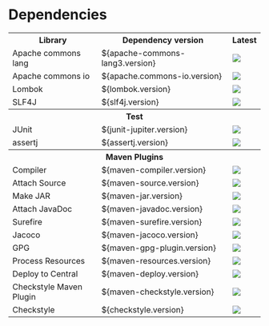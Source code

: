 # Dependencies

<table>
  <tr><th>Library</th><th>Dependency version</th><th>Latest</th></tr>
  <tr>
    <td>Apache commons lang</td>
    <td>${apache-commons-lang3.version}</td>
    <td><img src="https://img.shields.io/maven-central/v/org.apache.commons/commons-lang3.svg"></td>
  </tr>
  <tr>
    <td>Apache commons io</td>
    <td>${apache.commons-io.version}</td>
    <td><img src="https://img.shields.io/maven-central/v/commons-io/commons-io.svg"></td>
  </tr>
  <tr>
    <td>Lombok</td>
    <td>${lombok.version}</td>
    <td><img src="https://img.shields.io/maven-central/v/org.projectlombok/lombok.svg"></td>
  </tr>
  <tr>
    <td>SLF4J</td>
    <td>${slf4j.version}</td>
    <td><img src="https://img.shields.io/maven-central/v/org.slf4j/slf4j-api.svg"></td>
  </tr>
  
  <tr><th colspan="3">Test</th></tr>
  <tr>
    <td>JUnit</td>
    <td>${junit-jupiter.version}</td>
    <td><img src="https://img.shields.io/maven-central/v/org.junit.jupiter/junit-jupiter.svg"></td>
  </tr>
  <tr>
    <td>assertj</td>
    <td>${assertj.version}</td>
    <td><img src="https://img.shields.io/maven-central/v/org.assertj/assertj-core.svg"></td>
  </tr>
  
  <tr><th colspan="3">Maven Plugins</th></tr>
  <tr>
    <td>Compiler</td>
    <td>${maven-compiler.version}</td>
    <td><img src="https://img.shields.io/maven-central/v/org.apache.maven.plugins/maven-compiler-plugin.svg"></td>
  </tr>
  <tr>
    <td>Attach Source</td>
    <td>${maven-source.version}</td>
    <td><img src="https://img.shields.io/maven-central/v/org.apache.maven.plugins/maven-source-plugin.svg"></td>
  </tr>
  <tr>
    <td>Make JAR</td>
    <td>${maven-jar.version}</td>
    <td><img src="https://img.shields.io/maven-central/v/org.apache.maven.plugins/maven-jar-plugin.svg"></td>
  </tr>
  <tr>
    <td>Attach JavaDoc</td>
    <td>${maven-javadoc.version}</td>
    <td><img src="https://img.shields.io/maven-central/v/org.apache.maven.plugins/maven-javadoc-plugin.svg"></td>
  </tr>
  <tr>
    <td>Surefire</td>
    <td>${maven-surefire.version}</td>
    <td><img src="https://img.shields.io/maven-central/v/org.apache.maven.plugins/maven-surefire-plugin.svg"></td>
  </tr>
  <tr>
    <td>Jacoco</td>
    <td>${maven-jacoco.version}</td>
    <td><img src="https://img.shields.io/maven-central/v/org.jacoco/jacoco-maven-plugin.svg"></td>
  </tr>
  <tr>
    <td>GPG</td>
    <td>${maven-gpg-plugin.version}</td>
    <td><img src="https://img.shields.io/maven-central/v/org.apache.maven.plugins/maven-gpg-plugin.svg"></td>
  </tr>
  <tr>
    <td>Process Resources</td>
    <td>${maven-resources.version}</td>
    <td><img src="https://img.shields.io/maven-central/v/org.apache.maven.plugins/maven-resources-plugin.svg"></td>
  </tr>
  <tr>
    <td>Deploy to Central</td>
    <td>${maven-deploy.version}</td>
    <td><img src="https://img.shields.io/maven-central/v/org.apache.maven.plugins/maven-deploy-plugin.svg"></td>
  </tr>
  <tr>
    <td>Checkstyle Maven Plugin</td>
    <td>${maven-checkstyle.version}</td>
    <td><img src="https://img.shields.io/maven-central/v/org.apache.maven.plugins/maven-checkstyle-plugin.svg"></td>
  </tr>
  <tr>
    <td>Checkstyle</td>
    <td>${checkstyle.version}</td>
    <td><img src="https://img.shields.io/maven-central/v/com.puppycrawl.tools/checkstyle.svg"></td>
  </tr>
</table>